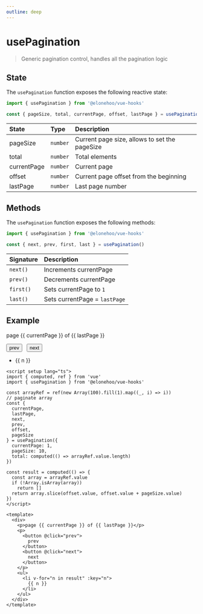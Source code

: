 ```yaml
---
outline: deep
---
```


<script setup lang="ts">
import { ref, computed } from 'vue'
import { usePagination } from '@elonehoo/vue-hooks'

const arrayRef = ref(new Array(100).fill(1).map((_, i) => i));
    // paginate array
    const {
      currentPage,
      lastPage,
      next,
      prev,
      offset,
      pageSize
    } = usePagination({
      currentPage: 1,
      pageSize: 10,
      total: computed(() => arrayRef.value.length)
    });

    const result = computed(() => {
      const array = arrayRef.value;
      if (!Array.isArray(array)) return [];
      return array.slice(offset.value, offset.value + pageSize.value);
    });
</script>

# usePagination

> Generic pagination control, handles all the pagination logic

## State

The `usePagination` function exposes the following reactive state:

```typescript
import { usePagination } from '@elonehoo/vue-hooks'

const { pageSize, total, currentPage, offset, lastPage } = usePagination()
```

| State       | Type     | Description                                   |
| :---------- | :------- | :------------------------------------------ |
| pageSize    | `number` | Current page size, allows to set the pageSize |
| total       | `number` | Total elements                                |
| currentPage | `number` | Current page                                  |
| offset      | `number` | Current page offset from the beginning        |
| lastPage    | `number` | Last page number                              |

## Methods

The `usePagination` function exposes the following methods:

```typescript
import { usePagination } from '@elonehoo/vue-hooks'

const { next, prev, first, last } = usePagination()
```

| Signature | Description                   |
| :-------- | :---------------------------- |
| `next()`  | Increments currentPage        |
| `prev()`  | Decrements currentPage        |
| `first()` | Sets currentPage to `1`       |
| `last()`  | Sets currentPage = `lastPage` |

## Example

<div>
  <p>page {{ currentPage }} of {{ lastPage }}</p>
  <p>
    <button @click="prev">prev</button>
    &nbsp;
    <button @click="next">next</button>
  </p>
  <ul>
    <li v-for="n in result" :key="n">{{ n }}</li>
  </ul>
</div>


```vue
<script setup lang="ts">
import { computed, ref } from 'vue'
import { usePagination } from '@elonehoo/vue-hooks'

const arrayRef = ref(new Array(100).fill(1).map((_, i) => i))
// paginate array
const {
  currentPage,
  lastPage,
  next,
  prev,
  offset,
  pageSize
} = usePagination({
  currentPage: 1,
  pageSize: 10,
  total: computed(() => arrayRef.value.length)
})

const result = computed(() => {
  const array = arrayRef.value
  if (!Array.isArray(array))
    return []
  return array.slice(offset.value, offset.value + pageSize.value)
})
</script>

<template>
  <div>
    <p>page {{ currentPage }} of {{ lastPage }}</p>
    <p>
      <button @click="prev">
        prev
      </button>
      <button @click="next">
        next
      </button>
    </p>
    <ul>
      <li v-for="n in result" :key="n">
        {{ n }}
      </li>
    </ul>
  </div>
</template>
```
